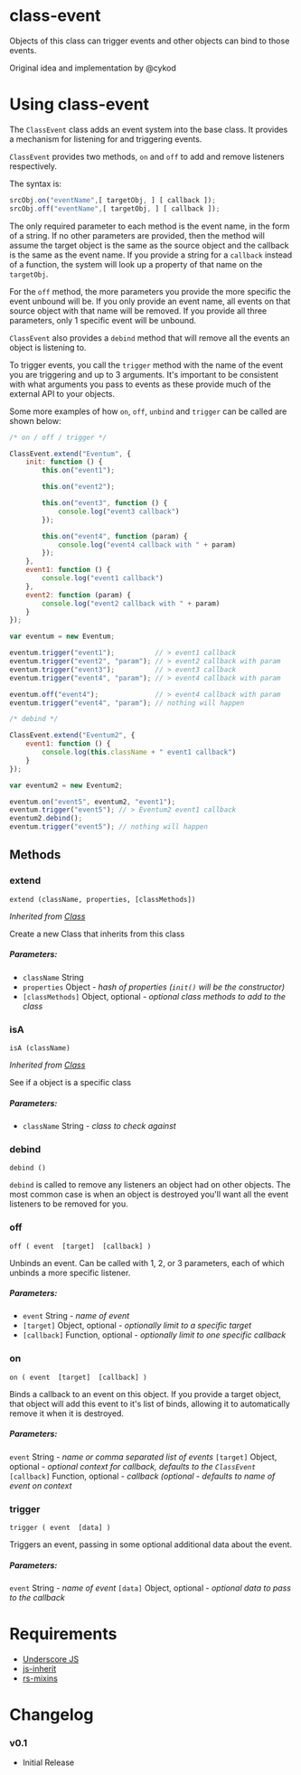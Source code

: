 # class-event
Objects of this class can trigger events and other objects can bind to those events.

Original idea and implementation by @cykod


# Using class-event

The `ClassEvent` class adds an event system into the base class. 
It provides a mechanism for listening for and triggering events. 

`ClassEvent` provides two methods, `on` and `off` to add and remove listeners respectively.

The syntax is:

```javascript
srcObj.on("eventName",[ targetObj, ] [ callback ]);
srcObj.off("eventName",[ targetObj, ] [ callback ]);
```

The only required parameter to each method is the event name, in the form of a string. 
If no other parameters are provided, then the method will assume the target object is the same as the source object and the callback is the same as the event name. 
If you provide a string for a `callback` instead of a function, the system will look up a property of that name on the `targetObj`.

For the `off` method, the more parameters you provide the more specific the event unbound will be. 
If you only provide an event name, all events on that source object with that name will be removed. 
If you provide all three parameters, only 1 specific event will be unbound.

`ClassEvent` also provides a `debind` method that will remove all the events an object is listening to.
 
To trigger events, you call the `trigger` method with the name of the event you are triggering and up to 3 arguments. 
It's important to be consistent with what arguments you pass to events as these provide much of the external API to your objects.

Some more examples of how `on`, `off`, `unbind` and `trigger` can be called are shown below:

```javascript
/* on / off / trigger */

ClassEvent.extend("Eventum", {
    init: function () {
        this.on("event1");

        this.on("event2");

        this.on("event3", function () {
            console.log("event3 callback")
        });

        this.on("event4", function (param) {
            console.log("event4 callback with " + param)
        });
    },
    event1: function () {
        console.log("event1 callback")
    },
    event2: function (param) {
        console.log("event2 callback with " + param)
    }
});

var eventum = new Eventum;

eventum.trigger("event1");          // > event1 callback
eventum.trigger("event2", "param"); // > event2 callback with param
eventum.trigger("event3");          // > event3 callback
eventum.trigger("event4", "param"); // > event4 callback with param

eventum.off("event4");              // > event4 callback with param
eventum.trigger("event4", "param"); // nothing will happen

/* debind */

ClassEvent.extend("Eventum2", {
    event1: function () {
        console.log(this.className + " event1 callback")
    }
});

var eventum2 = new Eventum2;

eventum.on("event5", eventum2, "event1");
eventum.trigger("event5"); // > Eventum2 event1 callback
eventum2.debind();
eventum.trigger("event5"); // nothing will happen
```

## Methods

### extend

`extend (className, properties, [classMethods])`

*Inherited from [Class](https://github.com/pointofpresence/js-inherit)*

Create a new Class that inherits from this class

##### Parameters:

* `className` String
* `properties` Object - *hash of properties (`init()` will be the constructor)*
* `[classMethods]` Object, optional - *optional class methods to add to the class*

### isA

`isA (className)`

*Inherited from [Class](https://github.com/pointofpresence/js-inherit)*

See if a object is a specific class

##### Parameters:
* `className` String - *class to check against*

### debind

`debind ()`

`debind` is called to remove any listeners an object had on other objects. 
The most common case is when an object is destroyed you'll want all the event listeners to be removed for you.

### off

`off ( event  [target]  [callback] )`

Unbinds an event. 
Can be called with 1, 2, or 3 parameters, each of which unbinds a more specific listener.

##### Parameters:

* `event` String - *name of event*
* `[target]` Object, optional - *optionally limit to a specific target*
* `[callback]` Function, optional - *optionally limit to one specific callback*

### on

`on ( event  [target]  [callback] )`

Binds a callback to an event on this object. 
If you provide a target object, that object will add this event to it's list of binds, allowing it to automatically remove it when it is destroyed.

##### Parameters:

`event` String - *name or comma separated list of events*
`[target]` Object, optional - *optional context for callback, defaults to the `ClassEvent`*
`[callback]` Function, optional - *callback (optional - defaults to name of event on context*

### trigger

`trigger ( event  [data] )`

Triggers an event, passing in some optional additional data about the event.

##### Parameters:
`event` String - *name of event*
`[data]` Object, optional - *optional data to pass to the callback*


# Requirements

* [Underscore JS](http://underscorejs.org/)
* [js-inherit](https://github.com/pointofpresence/js-inherit)
* [rs-mixins](https://github.com/pointofpresence/rs-mixins)


# Changelog

### v0.1 

* Initial Release